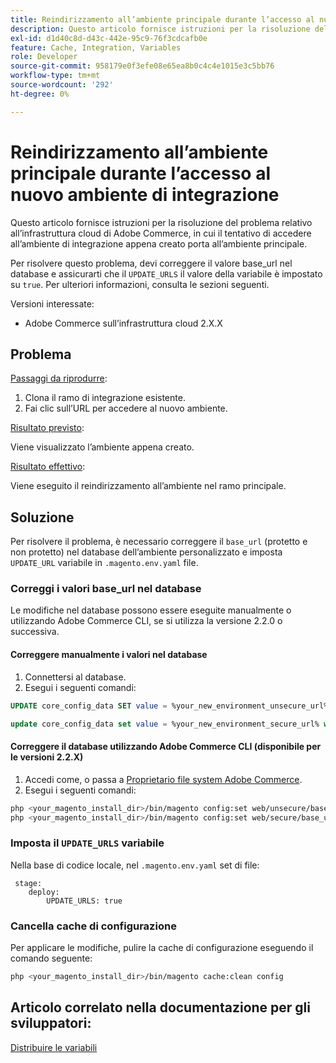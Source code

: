 ```yaml
---
title: Reindirizzamento all’ambiente principale durante l’accesso al nuovo ambiente di integrazione
description: Questo articolo fornisce istruzioni per la risoluzione del problema relativo all’infrastruttura cloud di Adobe Commerce, in cui il tentativo di accedere all’ambiente di integrazione appena creato porta all’ambiente principale.
exl-id: d1d40c8d-d43c-442e-95c9-76f3cdcafb0e
feature: Cache, Integration, Variables
role: Developer
source-git-commit: 958179e0f3efe08e65ea8b0c4c4e1015e3c5bb76
workflow-type: tm+mt
source-wordcount: '292'
ht-degree: 0%

---
```


# Reindirizzamento all’ambiente principale durante l’accesso al nuovo ambiente di integrazione

Questo articolo fornisce istruzioni per la risoluzione del problema relativo all’infrastruttura cloud di Adobe Commerce, in cui il tentativo di accedere all’ambiente di integrazione appena creato porta all’ambiente principale.

Per risolvere questo problema, devi correggere il valore base\_url nel database e assicurarti che il `UPDATE_URLS` il valore della variabile è impostato su `true`. Per ulteriori informazioni, consulta le sezioni seguenti.

Versioni interessate:

* Adobe Commerce sull’infrastruttura cloud 2.X.X

## Problema

<u>Passaggi da riprodurre</u>:

1. Clona il ramo di integrazione esistente.
1. Fai clic sull’URL per accedere al nuovo ambiente.

<u>Risultato previsto</u>:

Viene visualizzato l’ambiente appena creato.

<u>Risultato effettivo</u>:

Viene eseguito il reindirizzamento all’ambiente nel ramo principale.

## Soluzione

Per risolvere il problema, è necessario correggere il `base_url` (protetto e non protetto) nel database dell’ambiente personalizzato e imposta `UPDATE_URL` variabile in `.magento.env.yaml` file.

### Correggi i valori base\_url nel database

Le modifiche nel database possono essere eseguite manualmente o utilizzando Adobe Commerce CLI, se si utilizza la versione 2.2.0 o successiva.

#### Correggere manualmente i valori nel database

1. Connettersi al database.
1. Esegui i seguenti comandi:

```sql
UPDATE core_config_data SET value = %your_new_environment_unsecure_url% WHERE path="web/unsecure/base_url"
```

```sql
update core_config_data set value = %your_new_environment_secure_url% where path="web/secure/base_url"
```

#### Correggere il database utilizzando Adobe Commerce CLI (disponibile per le versioni 2.2.X)

1. Accedi come, o passa a [Proprietario file system Adobe Commerce](https://experienceleague.adobe.com/docs/commerce-operations/installation-guide/prerequisites/web-server/apache.html).
1. Esegui i seguenti comandi:

```bash
php <your_magento_install_dir>/bin/magento config:set web/unsecure/base_url http://example.com
php <your_magento_install_dir>/bin/magento config:set web/secure/base_url https://example.com
```

### Imposta il `UPDATE_URLS` variabile

Nella base di codice locale, nel `.magento.env.yaml` set di file:

```
 stage:
    deploy:
        UPDATE_URLS: true
```

### Cancella cache di configurazione

Per applicare le modifiche, pulire la cache di configurazione eseguendo il comando seguente:

```bash
php <your_magento_install_dir>/bin/magento cache:clean config
```

## Articolo correlato nella documentazione per gli sviluppatori:

[Distribuire le variabili](https://experienceleague.adobe.com/docs/commerce-cloud-service/user-guide/configure/env/stage/variables-deploy.html)
